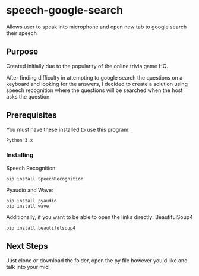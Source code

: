 # speech-google-search

Allows user to speak into microphone and open new tab to google search their speech  

## Purpose

Created initially due to the popularity of the online trivia game HQ. 

After finding difficulty in attempting to google search the questions on a keyboard and looking for the answers, I decided to create a solution using speech recognition where the questions will be searched when the host asks the question. 

## Prerequisites

You must have these installed to use this program:
```
Python 3.x
```
### Installing
Speech Recognition:
```
pip install SpeechRecognition
```
Pyaudio and Wave:
```
pip install pyaudio
pip install wave
```
Additionally, if you want to be able to open the links directly:
BeautifulSoup4
```
pip install beautifulsoup4
```
## Next Steps
Just clone or download the folder, open the py file however you'd like and talk into your mic!

